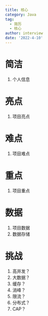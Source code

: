 ```yaml
---
title: 核心
category: Java
tag:
  - 简历
  - 核心
author: interview
date: '2022-4-10'
---
```



# 简洁
1. 个人信息

# 亮点
1. 项目亮点

# 难点
1. 项目难点

# 重点
1. 项目重点

# 数据
1. 项目数据
2. 数据存储

# 挑战
1. 高并发？
2. 大数据？
3. 缓存？
4. 消峰？
5. 限流？
6. 分布式？
7. CAP？


